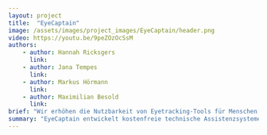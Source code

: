 ```yaml
---
layout: project
title:  "EyeCaptain"
image: /assets/images/project_images/EyeCaptain/header.png
video: https://youtu.be/9peZOzOcSsM
authors:
    - author: Hannah Ricksgers
      link:
    - author: Jana Tempes
      link:
    - author: Markus Hörmann
      link:
    - author: Maximilian Besold
      link:
brief: "Wir erhöhen die Nutzbarkeit von Eyetracking-Tools für Menschen mit Behinderungen."
summary: "EyeCaptain entwickelt kostenfreie technische Assistenzsysteme auf Grundlage von Eyetracking-Technologien, um Menschen mit Behinderungen in ihrer Teilhabe und Selbstbestimmung zu stärken."
---
```


